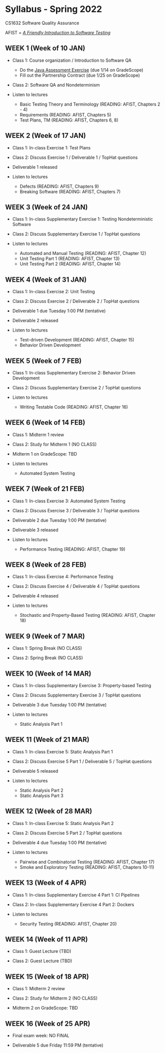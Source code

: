 # Syllabus - Spring 2022
CS1632 Software Quality Assurance

AFIST = [_A Friendly Introduction to Software Testing_](software-quality-assurance-textbook.pdf)

## WEEK 1 (Week of 10 JAN)

* Class 1: Course organization / Introduction to Software QA
  * Do the [Java Assessment Exercise](exercises/0) (due 1/14 on GradeScope)
  * Fill out the Partnership Contract (due 1/25 on GradeScope)
  
* Class 2: Software QA and Nondeterminism

* Listen to lectures 
  * Basic Testing Theory and Terminology (READING: AFIST, Chapters 2 - 4)
  * Requirements (READING: AFIST, Chapters 5)
  * Test Plans, TM (READING: AFIST, Chapters 6, 8)

## WEEK 2 (Week of 17 JAN)

* Class 1: In-class Exercise 1: Test Plans

* Class 2: Discuss Exercise 1 / Deliverable 1 / TopHat questions

* Deliverable 1 released 

* Listen to lectures
  * Defects (READING: AFIST, Chapters 9)
  * Breaking Software (READING: AFIST, Chapters 7)

## WEEK 3 (Week of 24 JAN)
  
* Class 1: In-class Supplementary Exercise 1: Testing Nondeterministic Software

* Class 2: Discuss Supplementary Exercise 1 / TopHat questions

* Listen to lectures 
  * Automated and Manual Testing (READING: AFIST, Chapter 12)
  * Unit Testing Part 1 (READING: AFIST, Chapter 13)
  * Unit Testing Part 2 (READING: AFIST, Chapter 14)

## WEEK 4 (Week of 31 JAN)

* Class 1: In-class Exercise 2: Unit Testing 

* Class 2: Discuss Exercise 2 / Deliverable 2 / TopHat questions

* Deliverable 1 due Tuesday 1:00 PM (tentative)

* Deliverable 2 released 

* Listen to lectures 
  * Test-driven Development (READING: AFIST, Chapter 15)
  * Behavior Driven Development

## WEEK 5 (Week of 7 FEB)

* Class 1: In-class Supplementary Exercise 2: Behavior Driven Development 

* Class 2: Discuss Supplementary Exercise 2 / TopHat questions

* Listen to lectures 
  * Writing Testable Code (READING: AFIST, Chapter 16)

## WEEK 6 (Week of 14 FEB)

* Class 1: Midterm 1 review 

* Class 2: Study for Midterm 1 (NO CLASS)
  
* Midterm 1 on GradeScope: TBD

* Listen to lectures 
  * Automated System Testing

## WEEK 7 (Week of 21 FEB)

* Class 1: In-class Exercise 3: Automated System Testing 

* Class 2: Discuss Exercise 3 / Deliverable 3 / TopHat questions

* Deliverable 2 due Tuesday 1:00 PM (tentative)

* Deliverable 3 released 

* Listen to lectures 
  * Performance Testing (READING: AFIST, Chapter 19)

## WEEK 8 (Week of 28 FEB)

* Class 1: In-class Exercise 4: Performance Testing 

* Class 2: Discuss Exercise 4 / Deliverable 4 / TopHat questions

* Deliverable 4 released 

* Listen to lectures 
  * Stochastic and Property-Based Testing (READING: AFIST, Chapter 18)

## WEEK 9 (Week of 7 MAR)

* Class 1: Spring Break (NO CLASS)

* Class 2: Spring Break (NO CLASS)

## WEEK 10 (Week of 14 MAR)

* Class 1: In-class Supplementary Exercise 3: Property-based Testing 

* Class 2: Discuss Supplementary Exercise 3 / TopHat questions

* Deliverable 3 due Tuesday 1:00 PM (tentative)

* Listen to lectures 
  * Static Analysis Part 1

## WEEK 11 (Week of 21 MAR)

* Class 1: In-class Exercise 5: Static Analysis Part 1

* Class 2: Discuss Exercise 5 Part 1 / Deliverable 5 / TopHat questions

* Deliverable 5 released 

* Listen to lectures 
  * Static Analysis Part 2
  * Static Analysis Part 3

## WEEK 12 (Week of 28 MAR)

* Class 1: In-class Exercise 5: Static Analysis Part 2

* Class 2: Discuss Exercise 5 Part 2 / TopHat questions

* Deliverable 4 due Tuesday 1:00 PM (tentative)

* Listen to lectures 
  * Pairwise and Combinatorial Testing (READING: AFIST, Chapter 17)
  * Smoke and Exploratory Testing (READING: AFIST, Chapters 10-11)

## WEEK 13 (Week of 4 APR)

* Class 1: In-class Supplementary Exercise 4 Part 1: CI Pipelines

* Class 2: In-class Supplementary Exercise 4 Part 2: Dockers

* Listen to lectures 
  * Security Testing (READING: AFIST, Chapter 20)

## WEEK 14 (Week of 11 APR)

* Class 1: Guest Lecture (TBD)

* Class 2: Guest Lecture (TBD)

## WEEK 15 (Week of 18 APR)

* Class 1: Midterm 2 review 

* Class 2: Study for Midterm 2 (NO CLASS)

* Midterm 2 on GradeScope: TBD

## WEEK 16 (Week of 25 APR)

* Final exam week: NO FINAL

* Deliverable 5 due Friday 11:59 PM (tentative)
